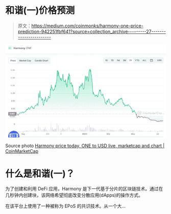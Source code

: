 # 和谐(一)价格预测

> 原文：<https://medium.com/coinmonks/harmony-one-price-prediction-942251fbf641?source=collection_archive---------27----------------------->

![](img/ec6268860434842212bb2521e2fc00ec.png)

Source photo [Harmony price today, ONE to USD live, marketcap and chart | CoinMarketCap](https://coinmarketcap.com/currencies/harmony/)

# 什么是和谐(一)？

为了创建和利用 DeFi 应用，Harmony 是下一代基于分片的区块链技术。通过在几秒钟内创建块，该网络希望彻底改变分散应用(dApps)的操作方式。

在该平台上使用了一种被称为 EPoS 的共识技术。从一个大…